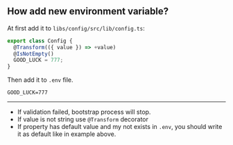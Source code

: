 ## How add new environment variable?
At first add it to `libs/config/src/lib/config.ts`:
```ts
export class Config {
  @Transform(({ value }) => +value)
  @IsNotEmpty()
  GOOD_LUCK = 777;
}
```
Then add it to `.env` file.
```
GOOD_LUCK=777
```
---
* If validation failed, bootstrap process will stop.
* If value is not string use `@Transform` decorator
* If property has default value and my not exists in `.env`, you should write it as default like in example above.